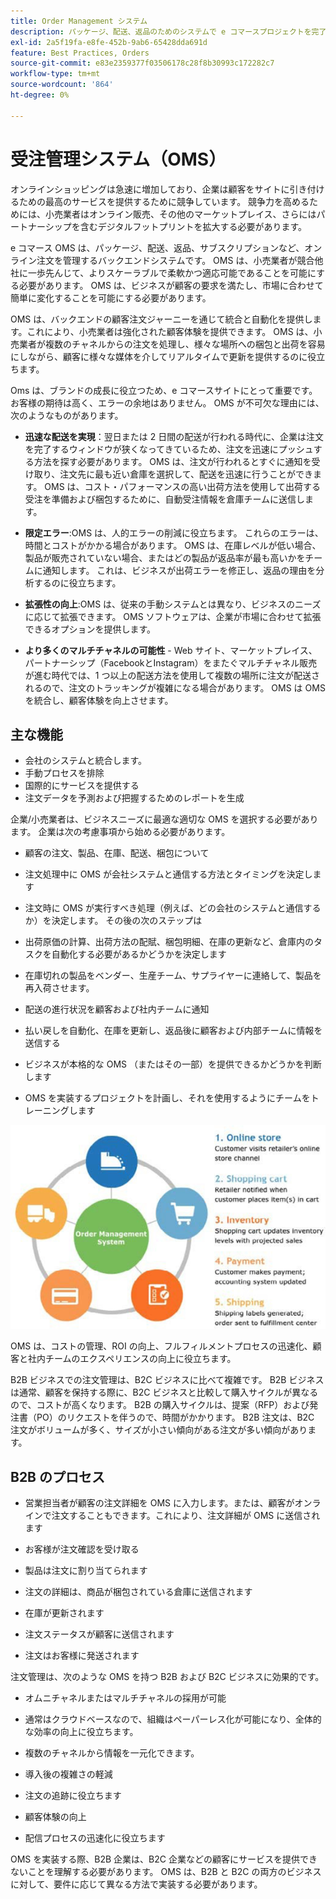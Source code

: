 ```yaml
---
title: Order Management システム
description: パッケージ、配送、返品のためのシステムで e コマースプロジェクトを完了します。
exl-id: 2a5f19fa-e8fe-452b-9ab6-65428dda691d
feature: Best Practices, Orders
source-git-commit: e83e2359377f03506178c28f8b30993c172282c7
workflow-type: tm+mt
source-wordcount: '864'
ht-degree: 0%

---
```


# 受注管理システム（OMS）

オンラインショッピングは急速に増加しており、企業は顧客をサイトに引き付けるための最高のサービスを提供するために競争しています。 競争力を高めるためには、小売業者はオンライン販売、その他のマーケットプレイス、さらにはパートナーシップを含むデジタルフットプリントを拡大する必要があります。

e コマース OMS は、パッケージ、配送、返品、サブスクリプションなど、オンライン注文を管理するバックエンドシステムです。 OMS は、小売業者が競合他社に一歩先んじて、よりスケーラブルで柔軟かつ適応可能であることを可能にする必要があります。 OMS は、ビジネスが顧客の要求を満たし、市場に合わせて簡単に変化することを可能にする必要があります。

OMS は、バックエンドの顧客注文ジャーニーを通じて統合と自動化を提供します。これにより、小売業者は強化された顧客体験を提供できます。 OMS は、小売業者が複数のチャネルからの注文を処理し、様々な場所への梱包と出荷を容易にしながら、顧客に様々な媒体を介してリアルタイムで更新を提供するのに役立ちます。

Oms は、ブランドの成長に役立つため、e コマースサイトにとって重要です。 お客様の期待は高く、エラーの余地はありません。 OMS が不可欠な理由には、次のようなものがあります。

- **迅速な配送を実現**：翌日または 2 日間の配送が行われる時代に、企業は注文を完了するウィンドウが狭くなってきているため、注文を迅速にプッシュする方法を探す必要があります。 OMS は、注文が行われるとすぐに通知を受け取り、注文先に最も近い倉庫を選択して、配送を迅速に行うことができます。 OMS は、コスト・パフォーマンスの高い出荷方法を使用して出荷する受注を準備および梱包するために、自動受注情報を倉庫チームに送信します。

- **限定エラー**:OMS は、人的エラーの削減に役立ちます。 これらのエラーは、時間とコストがかかる場合があります。 OMS は、在庫レベルが低い場合、製品が販売されていない場合、またはどの製品が返品率が最も高いかをチームに通知します。 これは、ビジネスが出荷エラーを修正し、返品の理由を分析するのに役立ちます。

- **拡張性の向上**:OMS は、従来の手動システムとは異なり、ビジネスのニーズに応じて拡張できます。 OMS ソフトウェアは、企業が市場に合わせて拡張できるオプションを提供します。

- **より多くのマルチチャネルの可能性** - Web サイト、マーケットプレイス、パートナーシップ（FacebookとInstagram）をまたぐマルチチャネル販売が進む時代では、1 つ以上の配送方法を使用して複数の場所に注文が配送されるので、注文のトラッキングが複雑になる場合があります。 OMS は OMS を統合し、顧客体験を向上させます。

## 主な機能

- 会社のシステムと統合します。
- 手動プロセスを排除
- 国際的にサービスを提供する
- 注文データを予測および把握するためのレポートを生成

企業/小売業者は、ビジネスニーズに最適な適切な OMS を選択する必要があります。 企業は次の考慮事項から始める必要があります。

- 顧客の注文、製品、在庫、配送、梱包について

- 注文処理中に OMS が会社システムと通信する方法とタイミングを決定します

- 注文時に OMS が実行すべき処理（例えば、どの会社のシステムと通信するか）を決定します。 その後の次のステップは

- 出荷原価の計算、出荷方法の配賦、梱包明細、在庫の更新など、倉庫内のタスクを自動化する必要があるかどうかを決定します

- 在庫切れの製品をベンダー、生産チーム、サプライヤーに連絡して、製品を再入荷させます。

- 配送の進行状況を顧客および社内チームに通知

- 払い戻しを自動化、在庫を更新し、返品後に顧客および内部チームに情報を送信する

- ビジネスが本格的な OMS （またはその一部）を提供できるかどうかを判断します

- OMS を実装するプロジェクトを計画し、それを使用するようにチームをトレーニングします

![ 受注管理システム図 ](../../assets/playbooks/order-management-system.png)

OMS は、コストの管理、ROI の向上、フルフィルメントプロセスの迅速化、顧客と社内チームのエクスペリエンスの向上に役立ちます。

B2B ビジネスでの注文管理は、B2C ビジネスに比べて複雑です。 B2B ビジネスは通常、顧客を保持する際に、B2C ビジネスと比較して購入サイクルが異なるので、コストが高くなります。 B2B の購入サイクルは、提案（RFP）および発注書（PO）のリクエストを伴うので、時間がかかります。 B2B 注文は、B2C 注文がボリュームが多く、サイズが小さい傾向がある注文が多い傾向があります。

## B2B のプロセス

- 営業担当者が顧客の注文詳細を OMS に入力します。または、顧客がオンラインで注文することもできます。これにより、注文詳細が OMS に送信されます

- お客様が注文確認を受け取る

- 製品は注文に割り当てられます

- 注文の詳細は、商品が梱包されている倉庫に送信されます

- 在庫が更新されます

- 注文ステータスが顧客に送信されます

- 注文はお客様に発送されます

注文管理は、次のような OMS を持つ B2B および B2C ビジネスに効果的です。

- オムニチャネルまたはマルチチャネルの採用が可能

- 通常はクラウドベースなので、組織はペーパーレス化が可能になり、全体的な効率の向上に役立ちます。

- 複数のチャネルから情報を一元化できます。

- 導入後の複雑さの軽減

- 注文の追跡に役立ちます

- 顧客体験の向上

- 配信プロセスの迅速化に役立ちます

OMS を実装する際、B2B 企業は、B2C 企業などの顧客にサービスを提供できないことを理解する必要があります。 OMS は、B2B と B2C の両方のビジネスに対して、要件に応じて異なる方法で実装する必要があります。
